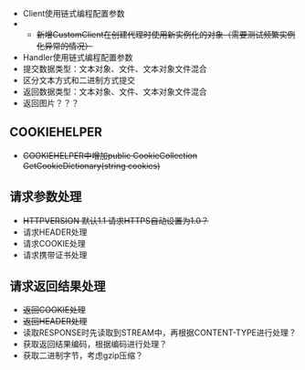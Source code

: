 ﻿- Client使用链式编程配置参数
- - ~~新增CustomClient在创建代理时使用新实例化的对象（需要测试频繁实例化异常的情况）~~
- Handler使用链式编程配置参数
- 提交数据类型：文本对象、文件、文本对象文件混合
- 区分文本方式和二进制方式提交
- 返回数据类型：文本对象、文件、文本对象文件混合
- 返回图片？？？

## COOKIEHELPER
- ~~COOKIEHELPER中增加public CookieCollection GetCookieDictionary(string cookies)~~

## 请求参数处理
- ~~HTTPVERSION 默认1.1 请求HTTPS自动设置为1.0？~~
- 请求HEADER处理
- 请求COOKIE处理
- 请求携带证书处理

## 请求返回结果处理
- ~~返回COOKIE处理~~
- ~~返回HEADER处理~~
- 读取RESPONSE时先读取到STREAM中，再根据CONTENT-TYPE进行处理？
- 获取返回结果编码，根据编码进行处理？
- 获取二进制字节，考虑gzip压缩？